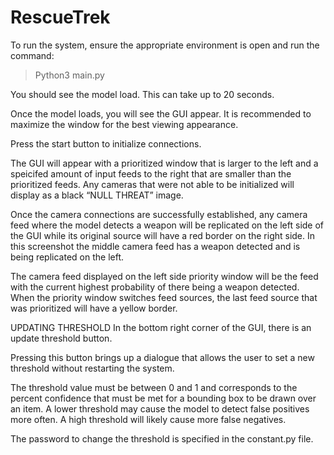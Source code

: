 # RescueTrek
To run the system, ensure the appropriate environment is open and run the command:
>Python3 main.py

You should see the model load. This can take up to 20 seconds.

Once the model loads, you will see the GUI appear. It is recommended to maximize the window for the best viewing appearance.

Press the start button to initialize connections.


The GUI will appear with a prioritized window that is larger to the left and a speicifed amount of input feeds to the right that are smaller than the prioritized feeds. Any cameras that were not able to be initialized will display as a black “NULL THREAT” image.

Once the camera connections are successfully established, any camera feed where the model detects a weapon will be replicated on the left side of the GUI while its original source will have a red border on the right side. In this screenshot the middle camera feed has a weapon detected and is being replicated on the left.

The camera feed displayed on the left side priority window will be the feed with the current highest probability of there being a weapon detected. When the priority window switches feed sources, the last feed source that was prioritized will have a yellow border. 

UPDATING THRESHOLD
In the bottom right corner of the GUI, there is an update threshold button.

Pressing this button brings up a dialogue that allows the user to set a new threshold without restarting the system.

The threshold value must be between 0 and 1 and corresponds to the percent confidence that must be met for a bounding box to be drawn over an item. A lower threshold may cause the model to detect false positives more often. A high threshold will likely cause more false negatives.

The password to change the threshold is specified in the constant.py file.


